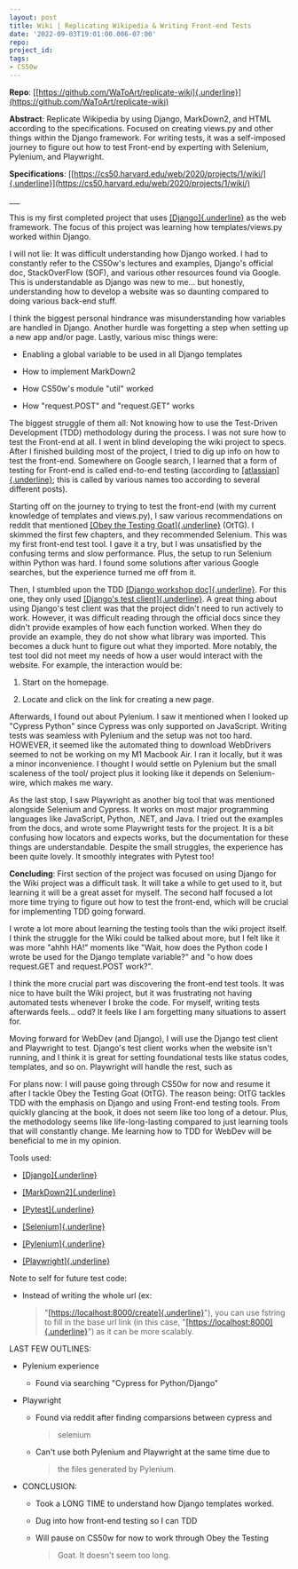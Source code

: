 ```yaml
---
layout: post
title: Wiki | Replicating Wikipedia & Writing Front-end Tests
date: '2022-09-03T19:01:00.006-07:00'
repo: 
project_id: 
tags:
- CS50w
---
```


**Repo**:
[[https://github.com/WaToArt/replicate-wiki]{.underline}](https://github.com/WaToArt/replicate-wiki)

**Abstract**: Replicate Wikipedia by using Django, MarkDown2, and HTML
according to the specifications. Focused on creating views.py and other
things within the Django framework. For writing tests, it was a
self-imposed journey to figure out how to test Front-end by experting
with Selenium, Pylenium, and Playwright.

**Specifications**:
[[https://cs50.harvard.edu/web/2020/projects/1/wiki/]{.underline}](https://cs50.harvard.edu/web/2020/projects/1/wiki/)

\_\_\_

This is my first completed project that uses
[[Django]{.underline}](https://www.djangoproject.com/) as the web
framework. The focus of this project was learning how templates/views.py
worked within Django.

I will not lie: It was difficult understanding how Django worked. I had
to constantly refer to the CS50w's lectures and examples, Django's
official doc, StackOverFlow (SOF), and various other resources found via
Google. This is understandable as Django was new to me... but honestly,
understanding how to develop a website was so daunting compared to doing
various back-end stuff.

I think the biggest personal hindrance was misunderstanding how
variables are handled in Django. Another hurdle was forgetting a step
when setting up a new app and/or page. Lastly, various misc things were:

-   Enabling a global variable to be used in all Django templates

-   How to implement MarkDown2

-   How CS50w's module "util" worked

-   How "request.POST" and "request.GET" works

The biggest struggle of them all: Not knowing how to use the Test-Driven
Development (TDD) methodology during the process. I was not sure how to
test the Front-end at all. I went in blind developing the wiki project
to specs. After I finished building most of the project, I tried to dig
up info on how to test the front-end. Somewhere on Google search, I
learned that a form of testing for Front-end is called end-to-end
testing (according to
[[atlassian]{.underline}](https://www.atlassian.com/continuous-delivery/software-testing/types-of-software-testing);
this is called by various names too according to several different
posts).

Starting off on the journey to trying to test the front-end (with my
current knowledge of templates and views.py), I saw various
recommendations on reddit that mentioned [[Obey the Testing
Goat]{.underline}](https://www.obeythetestinggoat.com/) (OtTG). I
skimmed the first few chapters, and they recommended Selenium. This was
my first front-end test tool. I gave it a try, but I was unsatisfied by
the confusing terms and slow performance. Plus, the setup to run
Selenium within Python was hard. I found some solutions after various
Google searches, but the experience turned me off from it.

Then, I stumbled upon the TDD [[Django workshop
doc]{.underline}](https://test-driven-django-development.readthedocs.io/en/latest/index.html).
For this one, they only used [[Django's test
client]{.underline}](https://docs.djangoproject.com/en/4.1/topics/testing/tools/).
A great thing about using Django's test client was that the project
didn't need to run actively to work. However, it was difficult reading
through the official docs since they didn't provide examples of how each
function worked. When they do provide an example, they do not show what
library was imported. This becomes a duck hunt to figure out what they
imported. More notably, the test tool did not meet my needs of how a
user would interact with the website. For example, the interaction would
be:

1.  Start on the homepage.

2.  Locate and click on the link for creating a new page.

Afterwards, I found out about Pylenium. I saw it mentioned when I looked
up "Cypress Python" since Cypress was only supported on JavaScript.
Writing tests was seamless with Pylenium and the setup was not too hard.
HOWEVER, it seemed like the automated thing to download WebDrivers
seemed to not be working on my M1 Macbook Air. I ran it locally, but it
was a minor inconvenience. I thought I would settle on Pylenium but the
small scaleness of the tool/ project plus it looking like it depends on
Selenium-wire, which makes me wary.

As the last stop, I saw Playwright as another big tool that was
mentioned alongside Selenium and Cypress. It works on most major
programming languages like JavaScript, Python, .NET, and Java. I tried
out the examples from the docs, and wrote some Playwright tests for the
project. It is a bit confusing how locators and expects works, but the
documentation for these things are understandable. Despite the small
struggles, the experience has been quite lovely. It smoothly integrates
with Pytest too!

**Concluding**: First section of the project was focused on using Django
for the Wiki project was a difficult task. It will take a while to get
used to it, but learning it will be a great asset for myself. The second
half focused a lot more time trying to figure out how to test the
front-end, which will be crucial for implementing TDD going forward.

I wrote a lot more about learning the testing tools than the wiki
project itself. I think the struggle for the Wiki could be talked about
more, but I felt like it was more "ahhh HA!" moments like "Wait, how
does the Python code I wrote be used for the Django template variable?"
and "o how does request.GET and request.POST work?".

I think the more crucial part was discovering the front-end test tools.
It was nice to have built the Wiki project, but it was frustrating not
having automated tests whenever I broke the code. For myself, writing
tests afterwards feels... odd? It feels like I am forgetting many
situations to assert for.

Moving forward for WebDev (and Django), I will use the Django test
client and Playwright to test. Django's test client works when the
website isn't running, and I think it is great for setting foundational
tests like status codes, templates, and so on. Playwright will handle
the rest, such as

For plans now: I will pause going through CS50w for now and resume it
after I tackle Obey the Testing Goat (OtTG). The reason being: OtTG
tackles TDD with the emphasis on Django and using Front-end testing
tools. From quickly glancing at the book, it does not seem like too long
of a detour. Plus, the methodology seems like life-long-lasting compared
to just learning tools that will constantly change. Me learning how to
TDD for WebDev will be beneficial to me in my opinion.

Tools used:

-   [[Django]{.underline}](https://www.djangoproject.com/)

-   [[MarkDown2]{.underline}](https://github.com/trentm/python-markdown2)

-   [[Pytest]{.underline}](https://docs.pytest.org/en/7.1.x/)

-   [[Selenium]{.underline}](https://www.selenium.dev/)

-   [[Pylenium]{.underline}](https://docs.pylenium.io/)

-   [[Playwright]{.underline}](https://playwright.dev/)

Note to self for future test code:

-   Instead of writing the whole url (ex:
    > "[[https://localhost:8000/create]{.underline}](https://localhost:8000/create)"),
    > you can use fstring to fill in the base url link (in this case,
    > "[[https://localhost:8000]{.underline}](https://localhost:8000)")
    > as it can be more scalably.

LAST FEW OUTLINES:

-   Pylenium experience

    -   Found via searching "Cypress for Python/Django"

-   Playwright

    -   Found via reddit after finding comparsions between cypress and
        > selenium

    -   Can't use both Pylenium and Playwright at the same time due to
        > the files generated by Pylenium.

-   CONCLUSION:

    -   Took a LONG TIME to understand how Django templates worked.

    -   Dug into how front-end testing so I can TDD

    -   Will pause on CS50w for now to work through Obey the Testing
        > Goat. It doesn't seem too long.
